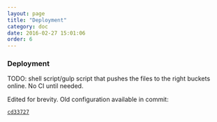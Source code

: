 ```yaml
---
layout: page
title: "Deployment"
category: doc
date: 2016-02-27 15:01:06
order: 6
---
```


### Deployment

TODO: shell script/gulp script that pushes the files to the right buckets online. No CI until needed.

Edited for brevity. Old configuration available in commit: 

[`cd33727`](https://github.com/expandrew/track-docs/commit/cd337276b07efdbad3233435a7df725717a2bb4c)



